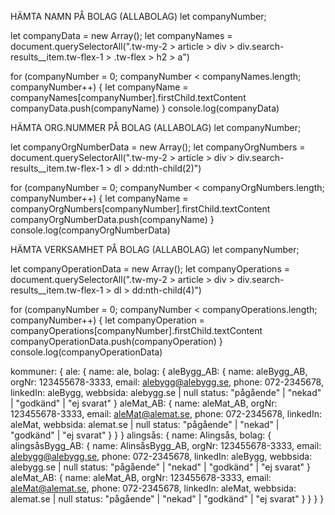 HÄMTA NAMN PÅ BOLAG (ALLABOLAG)
let companyNumber;

let companyData = new Array();
let companyNames = document.querySelectorAll(".tw-my-2 > article > div > div.search-results\_\_item.tw-flex-1 > .tw-flex > h2 > a")

for (companyNumber = 0; companyNumber < companyNames.length; companyNumber++) {
let companyName = companyNames[companyNumber].firstChild.textContent
companyData.push(companyName)
}
console.log(companyData)

HÄMTA ORG.NUMMER PÅ BOLAG (ALLABOLAG)
let companyNumber;

let companyOrgNumberData = new Array();
let companyOrgNumbers = document.querySelectorAll(".tw-my-2 > article > div > div.search-results\_\_item.tw-flex-1 > dl > dd:nth-child(2)")

for (companyNumber = 0; companyNumber < companyOrgNumbers.length; companyNumber++) {
let companyName = companyOrgNumbers[companyNumber].firstChild.textContent
companyOrgNumberData.push(companyName)
}
console.log(companyOrgNumberData)

HÄMTA VERKSAMHET PÅ BOLAG (ALLABOLAG)
let companyNumber;

let companyOperationData = new Array();
let companyOperations = document.querySelectorAll(".tw-my-2 > article > div > div.search-results\_\_item.tw-flex-1 > dl > dd:nth-child(4)")

for (companyNumber = 0; companyNumber < companyOperations.length; companyNumber++) {
let companyOperation = companyOperations[companyNumber].firstChild.textContent
companyOperationData.push(companyOperation)
}
console.log(companyOperationData)

kommuner: {
ale: {
name: ale,
bolag: {
aleBygg_AB: {
name: aleBygg_AB,
orgNr: 123455678-3333,
email: alebygg@alebygg.se,
phone: 072-2345678,
linkedIn: aleBygg,
webbsida: alebygg.se | null
status: "pågående" | "nekad" | "godkänd" | "ej svarat"
}
aleMat_AB: {
name: aleMat_AB,
orgNr: 123455678-3333,
email: aleMat@alemat.se,
phone: 072-2345678,
linkedIn: aleMat,
webbsida: alemat.se | null
status: "pågående" | "nekad" | "godkänd" | "ej svarat"
}
}
}
alingsås: {
name: Alingsås,
bolag: {
alingsåsBygg_AB: {
name: AlinsåsBygg_AB,
orgNr: 123455678-3333,
email: alebygg@alebygg.se,
phone: 072-2345678,
linkedIn: aleBygg,
webbsida: alebygg.se | null
status: "pågående" | "nekad" | "godkänd" | "ej svarat"
}
aleMat_AB: {
name: aleMat_AB,
orgNr: 123455678-3333,
email: aleMat@alemat.se,
phone: 072-2345678,
linkedIn: aleMat,
webbsida: alemat.se | null
status: "pågående" | "nekad" | "godkänd" | "ej svarat"
}
}
}
}
